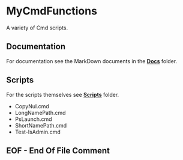 # MyCmdFunctions

A variety of Cmd scripts.

## Documentation

For documentation see the MarkDown documents in the [**Docs**](Docs) folder.

## Scripts

For the scripts themselves see [**Scripts**](Scripts) folder.

- CopyNul.cmd
- LongNamePath.cmd
- PsLaunch.cmd
- ShortNamePath.cmd
- Test-IsAdmin.cmd

## EOF - End Of File Comment
